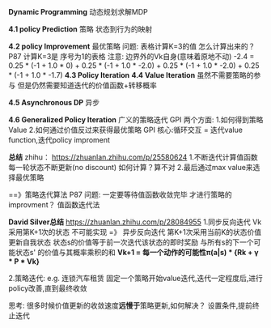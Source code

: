 **Dynamic Programming**
动态规划求解MDP

**4.1 policy Prediction**
策略  状态到行为的映射

**4.2 policy Improvement**
最优策略
问题:  表格计算K=3的值  怎么计算出来的？
 P87  计算K=3是  序号为1的表格
注意:
边界外的Vk自身(意味着原地不动)
-2.4 = 0.25 * (-1 + 1.0 * 0) + 0.25 * (-1 + 1.0 * -2.0) + 
0.25 * (-1 + 1.0 * -2.0) + 0.25 * (-1 + 1.0 * -1.7) 
**4.3 Policy Iteration**
**4.4 Value Iteration**
虽然不需要策略的参与   但是仍然需要知道迭代的价值函数+转移概率

**4.5 Asynchronous DP**
异步

**4.6 Generalized Policy Iteration**
广义的策略迭代   GPI 
两个方面:
1.如何得到策略Value
2.如何通过价值反过来获得最优策略
GPI 核心:循环交互 = 迭代value function,迭代policy improment

**总结**
zhihu： https://zhuanlan.zhihu.com/p/25580624
1.不断迭代计算值函数  每一轮状态不断更新(no discount)  如何计算？算不对
2.最后通过max value来选择最优策略

==》策略迭代算法 P87
问题:  一定要等待值函数收敛完毕  才进行策略的improvment？
值函数迭代法

**David Silver总结**
https://zhuanlan.zhihu.com/p/28084955
1.同步反向迭代  Vk采用第K+1次的状态  不可能实现 
 =》 异步反向迭代 第K+1次采用当前K的状态价值更新自我状态
状态s的价值等于前一次迭代该状态的即时奖励  与所有s的下一个可能状态s' 的价值与其概率乘积的和
**Vk+1 = 每一个动作的可能性π(a|s) * {Rk + γ * P * Vk}**

2.策略迭代:  e.g. 连锁汽车租赁
固定一个策略开始value迭代,迭代一定程度后,进行policy改善,直到最终收敛

思考:
很多时候价值更新的收敛速度**远慢于**策略更新,如何解决？
设置条件,提前终止迭代

